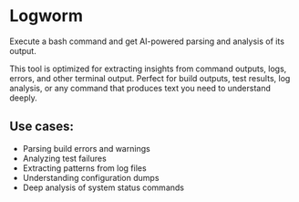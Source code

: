 # Logworm

Execute a bash command and get AI-powered parsing and analysis of its output.

This tool is optimized for extracting insights from command outputs, logs, errors, and other terminal output. Perfect for build outputs, test results, log analysis, or any command that produces text you need to understand deeply.

## Use cases:
- Parsing build errors and warnings
- Analyzing test failures
- Extracting patterns from log files
- Understanding configuration dumps
- Deep analysis of system status commands